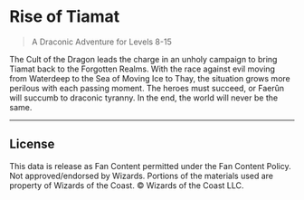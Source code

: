 # Rise of Tiamat

> A Draconic Adventure for Levels 8-15

The Cult of the Dragon leads the charge in an unholy campaign to bring Tiamat back to the Forgotten Realms. With the race against evil moving from Waterdeep to the Sea of Moving Ice to Thay, the situation grows more perilous with each passing moment. The heroes must succeed, or Faerûn will succumb to draconic tyranny. In the end, the world will never be the same.

---

## License

This data is release as Fan Content permitted under the Fan Content Policy. Not approved/endorsed by Wizards. Portions of the materials used are property of Wizards of the Coast. © Wizards of the Coast LLC.

